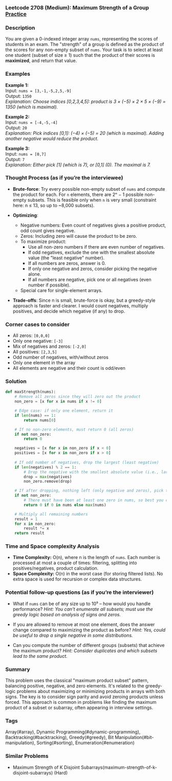 ### Leetcode 2708 (Medium): Maximum Strength of a Group [Practice](https://leetcode.com/problems/maximum-strength-of-a-group)

### Description  
You are given a 0-indexed integer array `nums`, representing the scores of students in an exam. The "strength" of a group is defined as the product of the scores for any non-empty subset of `nums`. Your task is to select at least one student (subset of size ≥ 1) such that the product of their scores is **maximized**, and return that value.

### Examples  

**Example 1:**  
Input: `nums = [3,-1,-5,2,5,-9]`  
Output: `1350`  
*Explanation: Choose indices [0,2,3,4,5]: product is 3 × (−5) × 2 × 5 × (−9) = 1350 (which is maximal).*

**Example 2:**  
Input: `nums = [-4,-5,-4]`  
Output: `20`  
*Explanation: Pick indices [0,1]: (−4) × (−5) = 20 (which is maximal). Adding another negative would reduce the product.*

**Example 3:**  
Input: `nums = [0,7]`  
Output: `7`  
*Explanation: Either pick [1] (which is 7), or [0,1] (0). The maximal is 7.*

### Thought Process (as if you’re the interviewee)  

- **Brute-force**: Try every possible non-empty subset of `nums` and compute the product for each. For `n` elements, there are 2ⁿ − 1 possible non-empty subsets. This is feasible only when `n` is very small (constraint here: n ≤ 13, so up to ~8,000 subsets).

- **Optimizing**:
    - Negative numbers: Even count of negatives gives a positive product, odd count gives negative.
    - Zeros: Including zero will cause the product to be zero.
    - To maximize product:
        - Use all non-zero numbers if there are even number of negatives.
        - If odd negatives, exclude the one with the smallest absolute value (the "least negative" number).
        - If all numbers are zeros, answer is 0.
        - If only one negative and zeros, consider picking the negative alone.
        - If all numbers are negative, pick one or all negatives (even number if possible).
    - Special care for single-element arrays.

- **Trade-offs**: Since n is small, brute-force is okay, but a greedy-style approach is faster and clearer. I would count negatives, multiply positives, and decide which negative (if any) to drop.

### Corner cases to consider  
- All zeros: `[0,0,0]`
- Only one negative: `[-3]`
- Mix of negatives and zeros: `[-2,0]`
- All positives: `[2,3,5]`
- Odd number of negatives, with/without zeros
- Only one element in the array
- All elements are negative and their count is odd/even

### Solution

```python
def maxStrength(nums):
    # Remove all zeros since they will zero out the product
    non_zero = [x for x in nums if x != 0]

    # Edge case: if only one element, return it
    if len(nums) == 1:
        return nums[0]

    # If no non-zero elements, must return 0 (all zeros)
    if not non_zero:
        return 0

    negatives = [x for x in non_zero if x < 0]
    positives = [x for x in non_zero if x > 0]
    
    # If odd number of negatives, drop the largest (least negative)
    if len(negatives) % 2 == 1:
        # Drop the negative with the smallest absolute value (i.e., largest among negatives)
        drop = max(negatives)
        non_zero.remove(drop)

    # If after dropping, nothing left (only negative and zeros), pick the max element
    if not non_zero:
        # There must have been at least one zero in nums, so best you can do is 0 or the least negative
        return 0 if 0 in nums else max(nums)

    # Multiply all remaining numbers
    result = 1
    for x in non_zero:
        result *= x
    return result
```

### Time and Space complexity Analysis  

- **Time Complexity:** O(n), where n is the length of `nums`. Each number is processed at most a couple of times: filtering, splitting into positives/negatives, product calculation.
- **Space Complexity:** O(n) in the worst case (for storing filtered lists). No extra space is used for recursion or complex data structures.

### Potential follow-up questions (as if you’re the interviewer)  

- What if `nums` can be of any size up to 10⁵ – how would you handle performance?
  *Hint: You can't enumerate all subsets; must use the greedy logic based on analysis of signs and zeros.*

- If you are allowed to remove at most one element, does the answer change compared to maximizing the product as before?
  *Hint: Yes, could be useful to drop a single negative in some distributions.*

- Can you compute the number of different groups (subsets) that achieve the maximum product?
  *Hint: Consider duplicates and which subsets lead to the same product.*

### Summary
This problem uses the classical "maximum product subset" pattern, balancing positive, negative, and zero elements. It's related to the greedy-logic problems about maximizing or minimizing products in arrays with both signs. The key is to consider sign parity and avoid zeroing products unless forced. This approach is common in problems like finding the maximum product of a subset or subarray, often appearing in interview settings.

### Tags
Array(#array), Dynamic Programming(#dynamic-programming), Backtracking(#backtracking), Greedy(#greedy), Bit Manipulation(#bit-manipulation), Sorting(#sorting), Enumeration(#enumeration)

### Similar Problems
- Maximum Strength of K Disjoint Subarrays(maximum-strength-of-k-disjoint-subarrays) (Hard)